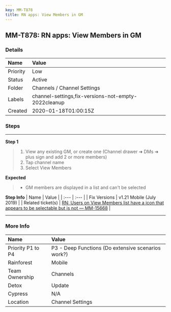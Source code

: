 ```yaml
---
key: MM-T878
title: RN apps: View Members in GM
---
```


## MM-T878: RN apps: View Members in GM

### Details

| Name     | Value                                               |
| :------- | :-------------------------------------------------- |
| Priority | Low                                                 |
| Status   | Active                                              |
| Folder   | Channels / Channel Settings                         |
| Labels   | channel-settings,fix-versions-not-empty-2022cleanup |
| Created  | 2020-01-18T01:00:15Z                                |

### Steps

<hr/>

**Step 1**

> <article><ol><li>View any existing GM, or create one (Channel drawer ➜ DMs ➜ plus sign and add 2 or more members)</li><li>Tap channel name</li><li>Select View Members</li></ol></article>

**Expected**

> <article><ul><li>GM members are displayed in a list and can't be selected</li></ul></article>

**Step Info**
| Name | Value |
| :--- | :--- |
| Fix Versions | v1.21 Mobile (July 2019) |
| Related ticket(s) | <a href="https://mattermost.atlassian.net/browse/MM-15668" rel="noopener noreferrer" target="_blank">RN: Users on View Members list have a icon that appears to be selectable but is not — MM-15668</a> |

<hr/>

### More Info

| Name              | Value                                              |
| :---------------- | :------------------------------------------------- |
| Priority P1 to P4 | P3 - Deep Functions (Do extensive scenarios work?) |
| Rainforest        | Mobile                                             |
| Team Ownership    | Channels                                           |
| Detox             | Update                                             |
| Cypress           | N/A                                                |
| Location          | Channel Settings                                   |
